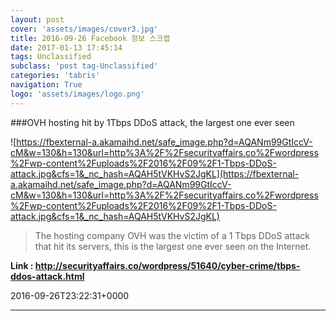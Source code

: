 ```yaml
---
layout: post
cover: 'assets/images/cover3.jpg'
title: 2016-09-26 Facebook 정보 스크랩
date: 2017-01-13 17:45:14
tags: Unclassified
subclass: 'post tag-Unclassified'
categories: 'tabris'
navigation: True
logo: 'assets/images/logo.png'
---
```


###OVH hosting hit by 1Tbps DDoS attack, the largest one ever seen

![https://fbexternal-a.akamaihd.net/safe_image.php?d=AQANm99GtIccV-cM&w=130&h=130&url=http%3A%2F%2Fsecurityaffairs.co%2Fwordpress%2Fwp-content%2Fuploads%2F2016%2F09%2F1-Tbps-DDoS-attack.jpg&cfs=1&_nc_hash=AQAH5tVKHvS2JgKL](https://fbexternal-a.akamaihd.net/safe_image.php?d=AQANm99GtIccV-cM&w=130&h=130&url=http%3A%2F%2Fsecurityaffairs.co%2Fwordpress%2Fwp-content%2Fuploads%2F2016%2F09%2F1-Tbps-DDoS-attack.jpg&cfs=1&_nc_hash=AQAH5tVKHvS2JgKL)

>The hosting company OVH was the victim of a 1 Tbps DDoS attack that hit its servers, this is the largest one ever seen on the Internet.

**Link : <http://securityaffairs.co/wordpress/51640/cyber-crime/tbps-ddos-attack.html>**

2016-09-26T23:22:31+0000

---

